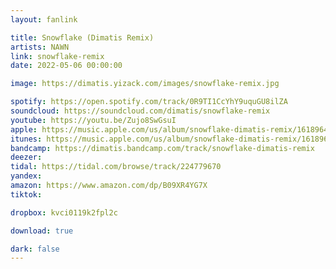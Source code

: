 ```yaml
---
layout: fanlink

title: Snowflake (Dimatis Remix)
artists: NAWN
link: snowflake-remix
date: 2022-05-06 00:00:00

image: https://dimatis.yizack.com/images/snowflake-remix.jpg

spotify: https://open.spotify.com/track/0R9TI1CcYhY9uquGU8ilZA
soundcloud: https://soundcloud.com/dimatis/snowflake-remix
youtube: https://youtu.be/Zujo8SwGsuI
apple: https://music.apple.com/us/album/snowflake-dimatis-remix/1618964231?i=1618964233&app=music&ls=1
itunes: https://music.apple.com/us/album/snowflake-dimatis-remix/1618964231?i=1618964233&app=itunes&ls=1
bandcamp: https://dimatis.bandcamp.com/track/snowflake-dimatis-remix
deezer:
tidal: https://tidal.com/browse/track/224779670
yandex: 
amazon: https://www.amazon.com/dp/B09XR4YG7X
tiktok: 

dropbox: kvci0119k2fpl2c

download: true

dark: false
---
```

